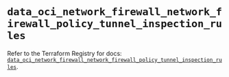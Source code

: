 # `data_oci_network_firewall_network_firewall_policy_tunnel_inspection_rules`

Refer to the Terraform Registry for docs: [`data_oci_network_firewall_network_firewall_policy_tunnel_inspection_rules`](https://registry.terraform.io/providers/hashicorp/oci/7.19.0/docs/data-sources/network_firewall_network_firewall_policy_tunnel_inspection_rules).
